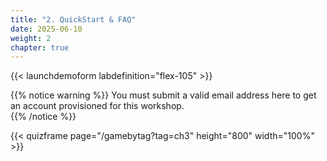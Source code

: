 ```yaml
---
title: "2. QuickStart & FAQ"
date: 2025-06-10
weight: 2
chapter: true
---
```





{{< launchdemoform labdefinition="flex-105" >}}


{{% notice warning %}}
You must submit a valid email address here to get an account provisioned for this workshop.  
{{% /notice %}}


   {{< quizframe page="/gamebytag?tag=ch3" height="800" width="100%" >}}